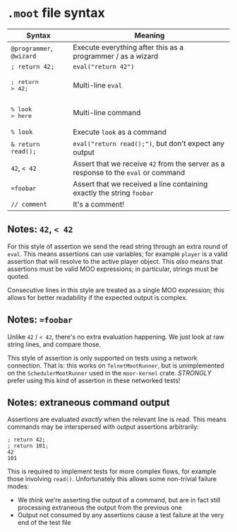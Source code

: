 # `.moot` file syntax

| Syntax                       | Meaning                                                                            |
| ---------------------------- | ---------------------------------------------------------------------------------- |
| `@programmer`, `@wizard`     | Execute everything after this as a programmer / as a wizard                        |
| `; return 42;`               | `eval("return 42")`                                                                |
| <pre>; return<br>> 42;</pre> | Multi-line `eval`                                                                  |
| <pre>% look<br>> here</pre>  | Multi-line command                                                                 |
| `% look`                     | Execute `look` as a command                                                        |
| `& return read();`           | `eval("return read();")`, but don't expect any output                              |
| `42`, `< 42`                 | Assert that we receive `42` from the server as a response to the `eval` or command |
| `=foobar`                    | Assert that we received a line containing exactly the string `foobar`              |
| `// comment`                 | It's a comment!                                                                    |

## Notes: `42`, `< 42`

For this style of assertion we send the read string through an extra round of `eval`. This means
assertions can use variables; for example `player` is a valid assertion that will resolve to the
active player object. This _also_ means that assertions must be valid MOO expressions; in
particular, strings must be quoted.

Consecutive lines in this style are treated as a single MOO expression; this allows for better
readability if the expected output is complex.

## Notes: `=foobar`

Unlike `42` / `< 42`, there's no extra evaluation happening. We just look at raw string lines, and
compare those.

This style of assertion is only supported on tests using a network connection. That is: this works
on `TelnetMootRunner`, but is unimplemented on the `SchedulerMootRunner` used in the `moor-kernel`
crate. _STRONGLY_ prefer using this kind of assertion in these networked tests!

## Notes: extraneous command output

Assertions are evaluated _exactly_ when the relevant line is read. This means commands may be
interspersed with output assertions arbitrarily:

```
; return 42;
; return 101;
42
101
```

This is required to implement tests for more complex flows, for example those involving `read()`.
Unfortunately this allows some non-trivial failure modes:

- We _think_ we're asserting the output of a command, but are in fact still processing extraneous
  the output from the previous one
- Output not consumed by any assertions cause a test failure at the very end of the test file
